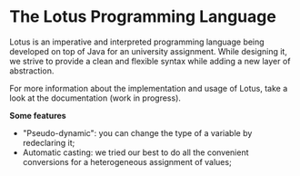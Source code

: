 # The Lotus Programming Language

Lotus is an imperative and interpreted programming language being developed on top of Java for an university assignment. While designing it, we strive to provide a clean and flexible syntax while adding a new layer of abstraction.

For more information about the implementation and usage of Lotus, take a look at the documentation (work in progress).

**Some features**
* "Pseudo-dynamic": you can change the type of a variable by redeclaring it;
* Automatic casting: we tried our best to do all the convenient conversions for a heterogeneous assignment of values;
